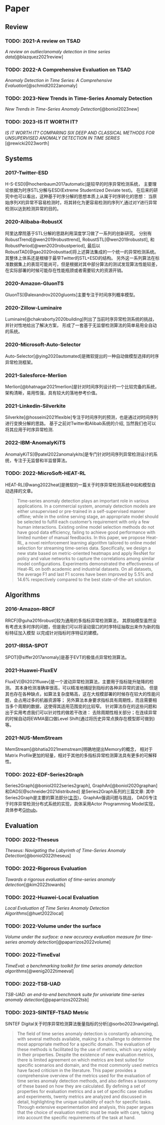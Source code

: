 # Paper

## Review

### TODO: 2021-A review on TSAD
*A review on outlier/anomaly detection in time series data*[@blazquez2021review]

### TODO: 2022-A Comprehensive Evaluation on TSAD

*Anomaly Detection in Time Series: A Comprehensive Evaluation*[@schmidl2022anomaly]

### TODO: 2023-New Trends in Time-Series Anomaly Detection
*New Trends in Time-Series Anomaly Detection*[@boniol2023new]

### TODO: 2023-IS IT WORTH IT?

*IS IT WORTH IT? COMPARING SIX DEEP AND CLASSICAL METHODS FOR UNSUPERVISED ANOMALY DETECTION IN TIME SERIES*
[@rewicki2023worth]



## Systems


### 2017-Twitter-ESD
  H-S-ESD[@hochenbaum2017automatic]是较早的时序异常检测系统，
  主要理论依据为时序STL分解与ESD(Extreme Studentized Deviate test)。
  在后来的研究中也可以看出，这种基于时序分解的思想本质上从属于时序转化的思想：
  当原始序列$X$的异常不容易检测时，将其转化为更容易检测的序列$Y$,通过对$Y$进行异常检测以达到检测异常的目的。

### 2020-Alibaba-RobustX

  阿里达摩院基于STL分解的思路利用深度学习做了一系列的创新研究。
  分别有RobustTrend[@wen2019robusttrend], RobustSTL[@wen2019robuststl],
  和RobustPeriod[@wen2020robustperiod],
  最后以RobustTAD[@gao2020robusttad]将上述算法集成的一个统一的异常检测系统。
  其整体上体系还是根植于最早Twitter的STL+ESD的结构。
  另外这一系列算法在标准数据集上的表现可能尚可，但是根据对其中部分算法的测试发现算法性能较差，
  在实际部署的时候可能存在性能瓶颈或者需要较大的资源开销。


### 2020-Amazon-GluonTS

  GluonTS[@alexandrov2020gluonts]主要专注于时间序列概率模型。


### 2020-Zillow-Luminaire
  Luminaire[@chakraborty2020building]列出了当前时序异常检测系统的挑战，并针对性地给出了解决方案，
  形成了一套基于无监督检测算法的简单易用全自动的系统。

### 2020-Microsoft-Auto-Selector
  Auto-Selector[@ying2020automated]是微软提出的一种自动做模型选择的时序异常检测框架。

### 2021-Salesforce-Merlion
  Merlion[@bhatnagar2021merlion]是针对时间序列设计的一个比较完备的系统，
  架构清晰，易用性强，具有较大的落地参考价值。

### 2021-Linkedin-Silverkite


  Silverkite[@hosseini2021flexible]专注于时间序列的预测，也是通过对时间序列进行变换分解的思路。
  基于之前对Twitter和Alibab系统的介绍, 当然我们也可以将其应用于时序异常检测.

### 2022-IBM-AnomalyKiTS
  AnomalyKiTS[@patel2022anomalykits]是专门针对时间序列异常检测设计的系统，专注于无监督和半监督算法。


### TODO: 2022-MicroSoft-HEAT-RL

HEAT-RL[@wang2022heat]是微软的一篇关于时序异常检测系统中如和模型自动选择的文章。

> Time-series anomaly detection plays an important role in various applications. In a commercial
system, anomaly detection models are either unsupervised or pre-trained in a self-supervised manner
offline; while in the online serving stage, an appropriate model should be selected to fulfill each
customer’s requirement with only a few human interactions. Existing online model selection methods
do not have good data efficiency, failing to achieve good performance with limited number of manual
feedbacks. In this paper, we propose Heat-RL, a novel reinforcement learning algorithm tailored to
online model selection for streaming time-series data. Specifically, we design a new state based on
metric-oriented heatmaps and apply ResNet for policy and value networks to capture the correlations
among similar model configurations. Experiments demonstrated the effectiveness of Heat-RL on
both academic and industrial datasets. On all datasets, the average F1 and last F1 scores have been
improved by 5.5% and 14.6% respectively compared to the best state-of-the-art solution.


## Algorithms

### 2016-Amazon-RRCF
RRCF[@guha2016robust]较为通用的多指标异常检测算法，
其原始模型虽然没有考虑太多时序的问题，但是我们可以将滚动窗口的时序特征抽取出来作为新的指标特征加入模型
以完成针对指标时序特征的建模。


### 2017-IRISA-SPOT
SPOT[@siffer2017anomaly]是基于EVT的极值点异常检测算法。


### 2021-Huawei-FluxEV

FluxEV[@li2021fluxev]是一个波动异常检测算法，主要用于指标陡升陡降的检测。
其本身检测准确率很高，可以精准地捕捉到指标的各种非异常的波动。
但是其也存在各种缺点，如算法复杂度略高，这在大规模部署的时候存在较大的性能问题，会占用过多的机器资源等；
另外算法本身要求指标具有周期性，而且需要相当多个周期的数据，这使得其适用范围变的比较窄。
针对算法存在的这些问题和出于实用考虑我们可以针对性的做若干改进：
去除周期性相关部分；在连续异常的时候自动将EWMA窗口做Level Shift(通过将历史异常点换存在模型即可做到)等。

### 2021-NUS-MemStream
MemStream[@bhatia2021memstream]明确地提出Memory的概念，
相对于Matrix Profile更加的轻量，相对于其他的多指标异常检测算法具有更多的可解释性。


### TODO: 2022-EDF-Series2Graph

Series2Graph[@boniol2022series2graph], GraphAn[@boniol2020graphan]和DADS[@schneider2021distributed]
是Series2Graph系列的三篇文章: 其中Series2Graph是主要的算法部分([主页](https://helios2.mi.parisdescartes.fr/~themisp/series2graph/))，GraphAn强调问题与挑战，
DADS专注于时序异常检测分布式系统的实现，具体采用Actor Programming Model实现，具体参考[Github](https://github.com/HPI-Information-Systems/DADS)。

## Evaluation

### TODO: 2022-Theseus
*Theseus: Navigating the Labyrinth of Time-Series Anomaly  Detection*[@boniol2022theseus]

### TODO: 2022-Rigorous Evaluation
*Towards a rigorous evaluation of time-series anomaly detection*[@kim2022towards]


### TODO: 2022-Huawei-Local Evaluation
*Local Evaluation of Time Series Anomaly Detection Algorithms*[@huet2022local]

### TODO: 2022-Volume under the surface
*Volume under the surface:
a new accuracy evaluation measure for time-series anomaly detection*[@paparrizos2022volume]

### TODO: 2022-TimeEval
*TimeEval: a benchmarking toolkit for time series anomaly detection algorithms*[@wenig2022timeeval]

### TODO: 2022-TSB-UAD
*TSB-UAD: an end-to-end benchmark suite for univariate time-series anomaly detection*[@paparrizos2022tsb]


### TODO: 2023-SINTEF-TSAD Metric

SINTEF Digital关于时序异常检测算法衡量指标的分析[@sorbo2023navigating].

> The field of time series anomaly detection is constantly advancing, with several methods available,
making it a challenge to determine the most appropriate method for a specific domain. The evaluation
of these methods is facilitated by the use of metrics, which vary widely in their properties. Despite
the existence of new evaluation metrics, there is limited agreement on which metrics are best suited
for specific scenarios and domain, and the most commonly used metrics have faced criticism in the
literature. This paper provides a comprehensive overview of the metrics used for the evaluation of
time series anomaly detection methods, and also defines a taxonomy of these based on how they are
calculated. By defining a set of properties for evaluation metrics and a set of specific case studies and
experiments, twenty metrics are analyzed and discussed in detail, highlighting the unique suitability
of each for specific tasks. Through extensive experimentation and analysis, this paper argues that the
choice of evaluation metric must be made with care, taking into account the specific requirements of
the task at hand.
